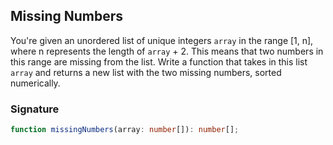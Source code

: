 ## Missing Numbers

You're given an unordered list of unique integers `array` in the range [1, n], where n represents the length of `array` + 2. This means that two numbers in this range are missing from the list. Write a function that takes in this list `array` and returns a new list with the two missing numbers, sorted numerically.

### Signature

```typescript
function missingNumbers(array: number[]): number[];
```
